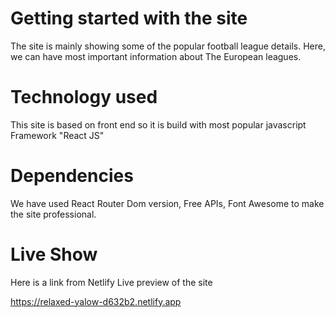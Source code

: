 # Getting started with the site

The site is mainly showing some of the popular football league details.
Here, we can have most important information about The European leagues. 

# Technology used

This site is based on front end so it is build with most popular javascript Framework "React JS" 

# Dependencies 

We have used React Router Dom version, Free APIs, Font Awesome to make the site professional.

# Live Show

Here is a link from Netlify Live preview of the site

https://relaxed-yalow-d632b2.netlify.app